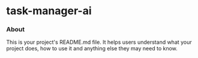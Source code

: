 task-manager-ai
===============

### About

This is your project's README.md file. It helps users understand what your
project does, how to use it and anything else they may need to know.